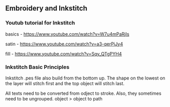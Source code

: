 ## Embroidery and Inkstitch

### Youtub tutorial for Inkstitch

basics - https://www.youtube.com/watch?v=W7u4mPaRjIs

satin - https://www.youtube.com/watch?v=a3-qerPiJy4

fill - https://www.youtube.com/watch?v=Sqy_QTgPYH4

### Inkstitch Basic Principles

Inkstitch .pes file also build from the bottom up. The shape on the lowest on the layer will stitch first and the top object will stitch last.

All texts need to be converted from odject to stroke. Also, they sometimes need to be ungrouped. 
object > object to path





